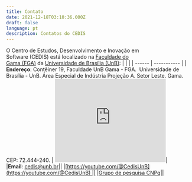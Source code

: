 ```yaml
---
title: Contato
date: 2021-12-18T03:10:36.000Z
draft: false
language: pt
description: Contatos do CEDIS
---
```

O Centro de Estudos, Desenvolvimento e Inovação em Software (CEDIS) está localizado na [Faculdade do Gama (FGA)](https://fga.unb.br/) da [Universidade de Brasília (UnB)](https://www.unb.br/):
|  |  |
| ------ | ----------- |
| **Endereço**: Contêiner 19,  Faculdade UnB Gama - FGA.  Universidade de Brasília - UnB.  Área Especial de Indústria Projeção A.  Setor Leste. Gama. CEP: 72.444-240. | <iframe src="https://www.google.com/maps/embed?pb=!1m18!1m12!1m3!1d3835.4538195603573!2d-48.04773692434829!3d-15.989874284678214!2m3!1f0!2f0!3f0!3m2!1i1024!2i768!4f13.1!3m3!1m2!1s0x935a2bbaadeb6d13%3A0xe0748f0318cbbc3e!2sCEDIS%20-%20Centro%20de%20Estudos%2C%20Desenvolvimento%20e%20Inova%C3%A7%C3%A3o%20em%20Software!5e0!3m2!1spt-BR!2sbr!4v1708488897088!5m2!1spt-BR!2sbr" width="300" height="225" style="border:0;" allowfullscreen="" loading="lazy" referrerpolicy="no-referrer-when-downgrade"></iframe>|
|**Email**: [cedis@unb.br](mailto:cedis@unb.br)||
|[https://youtube.com/@CedisUnB](https://youtube.com/@CedisUnB) ||
|[Grupo de pesquisa CNPq](http://dgp.cnpq.br/dgp/espelhogrupo/5911823414046318)||